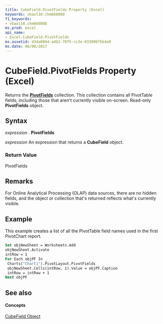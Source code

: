```yaml
---
title: CubeField.PivotFields Property (Excel)
keywords: vbaxl10.chm668088
f1_keywords:
- vbaxl10.chm668088
ms.prod: excel
api_name:
- Excel.CubeField.PivotFields
ms.assetid: d3da6064-a4b2-7075-cc3e-033896f5b4a9
ms.date: 06/08/2017
---
```



# CubeField.PivotFields Property (Excel)

Returns the  **[PivotFields](Excel.PivotFields.md)** collection. This collection contains all PivotTable fields, including those that aren't currently visible on-screen. Read-only **PivotFields** object.


## Syntax

 _expression_ . **PivotFields**

 _expression_ An expression that returns a **CubeField** object.


### Return Value

PivotFields


## Remarks

For Online Analytical Processing (OLAP) data sources, there are no hidden fields, and the object or collection that's returned reflects what's currently visible.


## Example

This example creates a list of all the PivotTable field names used in the first PivotChart report.


```vb
Set objNewSheet = Worksheets.Add 
objNewSheet.Activate 
intRow = 1 
For Each objPF In _ 
 Charts("Chart1").PivotLayout.PivotFields 
 objNewSheet.Cells(intRow, 1).Value = objPF.Caption 
 intRow = intRow + 1 
Next objPF
```


## See also


#### Concepts


[CubeField Object](Excel.CubeField.md)

